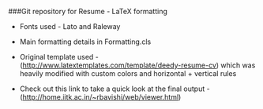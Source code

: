 ###Git repository for Resume - LaTeX formatting

* Fonts used - Lato and Raleway

* Main formatting details in Formatting.cls

* Original template used - (http://www.latextemplates.com/template/deedy-resume-cv) which was heavily modified with custom colors and horizontal + vertical rules

* Check out this link to take a quick look at the final output - (http://home.iitk.ac.in/~rbavishi/web/viewer.html)
